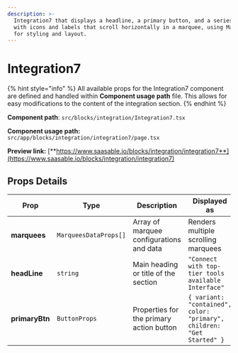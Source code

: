 ```yaml
---
description: >-
  Integration7 that displays a headline, a primary button, and a series of tags
  with icons and labels that scroll horizontally in a marquee, using Material-UI
  for styling and layout.
---
```


# Integration7

{% hint style="info" %}
All available props for the Integration7 component are defined and handled within **Component usage path** file. This allows for easy modifications to the content of the integration section.
{% endhint %}

**Component path**: `src/blocks/integration/Integration7.tsx`

**Component usage path:**  `src/app/blocks/integration/integration7/page.tsx`

**Preview link:** [**https://www.saasable.io/blocks/integration/integration7**](https://www.saasable.io/blocks/integration/integration7)

## Props Details

| Prop           | Type                  | Description                              | Displayed as                                                          |
| -------------- | --------------------- | ---------------------------------------- | --------------------------------------------------------------------- |
| **marquees**   | `MarqueesDataProps[]` | Array of marquee configurations and data | Renders multiple scrolling marquees                                   |
| **headLine**   | `string`              | Main heading or title of the section     | `"Connect with top-tier tools available Interface"`                   |
| **primaryBtn** | `ButtonProps`         | Properties for the primary action button | `{ variant: "contained", color: "primary", children: "Get Started" }` |
